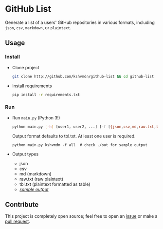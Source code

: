 # GitHub List
Generate a list of a users' GitHub repositories in various formats, including `json`, `csv`, `markdown`, or `plaintext`.

## Usage
### Install

+ Clone project

    ```sh
    git clone http://github.com/kshvmdn/github-list && cd github-list
    ```

+ Install requirements

    ```sh
    pip install -r requirements.txt
    ```

### Run

+ Run `main.py` (Python 3!)

    ```sh
    python main.py [-h] [user1, user2, ...] [-f [{json,csv,md,raw.txt,tbl.txt,all}, ...]]
    ```

    Output format defaults to tbl.txt. At least one user is required.
    
    ```
    python main.py kshvmdn -f all  # check ./out for sample output
    ```

+ Output types

    + json
    + csv
    + md (markdown)
    + raw.txt (raw plaintext)
    + tbl.txt (plaintext formatted as table)
    + [_sample output_](https://github.com/kshvmdn/github-list/tree/master/out/)

## Contribute
This project is completely open source; feel free to open an [issue](https://github.com/kshvmdn/github-list/issues) or make a [pull request](https://github.com/kshvmdn/github-list/pulls).
